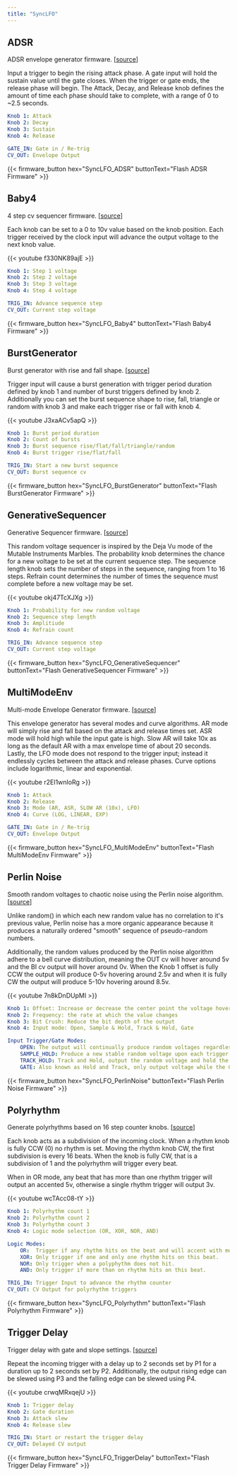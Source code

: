 ```yaml
---
title: "SyncLFO"
---
```


## ADSR

ADSR envelope generator firmware. [[source](https://github.com/awonak/HagiwoModulove/blob/main/SyncLFO/ADSR/ADSR.ino)]

Input a trigger
to begin the rising attack phase. A gate input will hold the sustain value
until the gate closes. When the trigger or gate ends, the release phase will
begin. The Attack, Decay, and Release knob defines the amount of time each
phase should take to complete, with a range of 0 to ~2.5 seconds.

```yaml
Knob 1: Attack
Knob 2: Decay
Knob 3: Sustain
Knob 4: Release

GATE_IN: Gate in / Re-trig
CV_OUT: Envelope Output
```

{{< firmware_button hex="SyncLFO_ADSR" buttonText="Flash ADSR Firmware" >}}

## Baby4

4 step cv sequencer firmware. [[source](https://github.com/awonak/HagiwoModulove/blob/main/SyncLFO/Baby4/Baby4.ino)]

Each knob can be set to
a 0 to 10v value based on the knob position. Each trigger received by the
clock input will advance the output voltage to the next knob value.

{{< youtube f330NK89ajE >}}

```yaml
Knob 1: Step 1 voltage
Knob 2: Step 2 voltage
Knob 3: Step 3 voltage
Knob 4: Step 4 voltage

TRIG_IN: Advance sequence step
CV_OUT: Current step voltage
```

{{< firmware_button hex="SyncLFO_Baby4" buttonText="Flash Baby4 Firmware" >}}


## BurstGenerator

Burst generator with rise and fall shape. [[source](https://github.com/awonak/HagiwoModulove/blob/main/SyncLFO/BurstGenerator/BurstGenerator.ino)]

Trigger input will cause a burst generation with trigger period duration 
defined by knob 1 and number of burst triggers defined by knob 2. 
Additionally you can set the burst sequence shape to rise, fall, triangle or 
random with knob 3 and make each trigger rise or fall with knob 4.

{{< youtube J3xaACv5apQ >}}

```yaml
Knob 1: Burst period duration
Knob 2: Count of bursts
Knob 3: Burst sequence rise/flat/fall/triangle/random
Knob 4: Burst trigger rise/flat/fall

TRIG_IN: Start a new burst sequence
CV_OUT: Burst sequence cv
```

{{< firmware_button hex="SyncLFO_BurstGenerator" buttonText="Flash BurstGenerator Firmware" >}}

## GenerativeSequencer

Generative Sequencer firmware. [[source](https://github.com/awonak/HagiwoModulove/blob/main/SyncLFO/GenerativeSequencer/GenerativeSequencer.ino)]

This random voltage
sequencer is inspired by the Deja Vu mode of the Mutable Instruments Marbles.
The probability knob determines the chance for a new voltage to be set at the
current sequence step. The sequence length knob sets the number of steps
in the sequence, ranging from 1 to 16 steps. Refrain count determines the
number of times the sequence must complete before a new voltage may be set.

{{< youtube okj47TcXJXg >}}

```yaml
Knob 1: Probability for new random voltage
Knob 2: Sequence step length
Knob 3: Amplitiude
Knob 4: Refrain count

TRIG_IN: Advance sequence step
CV_OUT: Current step voltage
```

{{< firmware_button hex="SyncLFO_GenerativeSequencer" buttonText="Flash GenerativeSequencer Firmware" >}}

## MultiModeEnv

Multi-mode Envelope Generator firmware. [[source](https://github.com/awonak/HagiwoModulove/blob/main/SyncLFO/MultiModeEnv/MultiModeEnv.ino)]

This envelope generator has several modes and curve algorithms. AR mode will
simply rise and fall based on the attack and release times set. ASR mode will
hold high while the input gate is high. Slow AR will take 10x as long as the
default AR with a max envelope time of about 20 seconds. Lastly, the LFO mode
does not respond to the trigger input; instead it endlessly cycles between the
attack and release phases. Curve options include logarithmic, linear and
exponential.

{{< youtube r2EI1wnIoRg >}}

```yaml
Knob 1: Attack
Knob 2: Release
Knob 3: Mode (AR, ASR, SLOW AR (10x), LFO)
Knob 4: Curve (LOG, LINEAR, EXP)

GATE_IN: Gate in / Re-trig
CV_OUT: Envelope Output
```

{{< firmware_button hex="SyncLFO_MultiModeEnv" buttonText="Flash MultiModeEnv Firmware" >}}

## Perlin Noise

Smooth random voltages to chaotic noise using the Perlin noise algorithm. [[source](https://github.com/awonak/HagiwoModulove/blob/main/SyncLFO/PerlinNoise/PerlinNoise.ino)]

Unlike random() in which each new random value has no correlation to it's
previous value, Perlin noise has a more organic appearance because it
produces a naturally ordered "smooth" sequence of pseudo-random numbers.

Additionally, the random values produced by the Perlin noise algorithm
adhere to a bell curve distribution, meaning the OUT cv will hover around
5v and the BI cv output will hover around 0v. When the Knob 1 offset is
fully CCW the output will produce 0-5v hovering around 2.5v and when it is
fully CW the output will produce 5-10v hovering around 8.5v.

{{< youtube 7n8kDnDUpMI >}}

```yaml
Knob 1: Offset: Increase or decrease the center point the voltage hovers around
Knob 2: Frequency: the rate at which the value changes
Knob 3: Bit Crush: Reduce the bit depth of the output
Knob 4: Input mode: Open, Sample & Hold, Track & Hold, Gate

Input Trigger/Gate Modes:
    OPEN: The output will continually produce random voltages regardless of CLK input.
    SAMPLE_HOLD: Produce a new stable random voltage upon each trigger input.
    TRACK_HOLD: Track and Hold, output the random voltage and hold the value upon gate input.
    GATE: Also known as Hold and Track, only output voltage while the Gate input is high.

```

{{< firmware_button hex="SyncLFO_PerlinNoise" buttonText="Flash Perlin Noise Firmware" >}}

## Polyrhythm

Generate polyrhythms based on 16 step counter knobs. [[source](https://github.com/awonak/HagiwoModulove/blob/main/SyncLFO/Polyrhythm/Polyrhythm.ino)]

Each knob acts as a subdivision of the incoming clock. When a rhythm knob
is fully CCW (0) no rhythm is set. Moving the rhythm knob CW, the first
subdivision is every 16 beats. When the knob is fully CW, that is a
subdivision of 1 and the polyrhythm will trigger every beat.

When in OR mode, any beat that has more than one rhythm trigger will output
an accented 5v, otherwise a single rhythm trigger will output 3v.

{{< youtube wcTAcc08-tY >}}

```yaml
Knob 1: Polyrhythm count 1
Knob 2: Polyrhythm count 2
Knob 3: Polyrhythm count 3
Knob 4: Logic mode selection (OR, XOR, NOR, AND)

Logic Modes:
    OR:  Trigger if any rhythm hits on the beat and will accent with more than one hit.
    XOR: Only trigger if one and only one rhythm hits on this beat.
    NOR: Only trigger when a polyphythm does not hit.
    AND: Only trigger if more than on rhythm hits on this beat.

TRIG_IN: Trigger Input to advance the rhythm counter
CV_OUT: CV Output for polyrhythm triggers
```

{{< firmware_button hex="SyncLFO_Polyrhythm" buttonText="Flash Polyrhythm Firmware" >}}

## Trigger Delay

Trigger delay with gate and slope settings. [[source](https://github.com/awonak/HagiwoModulove/blob/main/SyncLFO/TriggerDelay/TriggerDelay.ino)]

Repeat the incoming trigger with a delay up to 2 seconds set by P1 for a
duration up to 2 seconds set by P2. Additionally, the output rising edge
can be slewed using P3 and the falling edge can be slewed using P4.

{{< youtube crwqMRxqejU >}}

```yaml
Knob 1: Trigger delay
Knob 2: Gate duration
Knob 3: Attack slew
Knob 4: Release slew

TRIG_IN: Start or restart the trigger delay
CV_OUT: Delayed CV output
```

{{< firmware_button hex="SyncLFO_TriggerDelay" buttonText="Flash Trigger Delay Firmware" >}}
